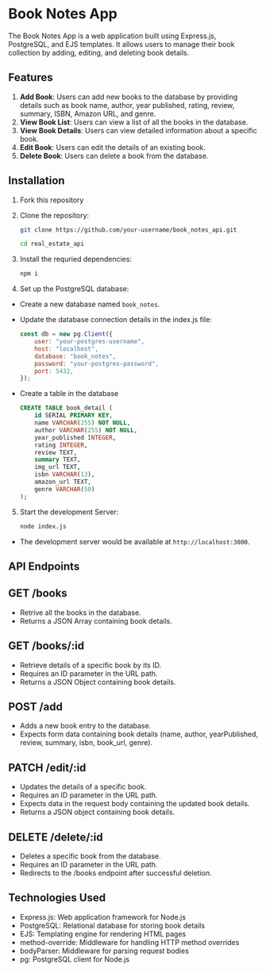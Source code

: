# Book Notes App

The Book Notes App is a web application built using Express.js, PostgreSQL, and EJS templates. It allows users to manage their book collection by adding, editing, and deleting book details.

## Features

1. **Add Book**: Users can add new books to the database by providing details such as book name, author, year published, rating, review, summary, ISBN, Amazon URL, and genre.
2. **View Book List**: Users can view a list of all the books in the database.
3. **View Book Details**: Users can view detailed information about a specific book.
4. **Edit Book**: Users can edit the details of an existing book.
5. **Delete Book**: Users can delete a book from the database.

## Installation

1. Fork this repository

2. Clone the repository:
	```bash
	git clone https://github.com/your-username/book_notes_api.git
	
	cd real_estate_api
	```

3. Install the requried dependencies:
	```bash
	npm i
	```

4. Set up the PostgreSQL database:

- Create a new database named `book_notes`.
- Update the database connection details in the index.js file:
	```javascript
	const db = new pg.Client({
		user: "your-postgres-username",
		host: "localhost",
		database: "book_notes",
		password: "your-postgres-password",
		port: 5432,
	});
	```

- Create a table in the database
	```SQL
	CREATE TABLE book_detail (
		id SERIAL PRIMARY KEY,
		name VARCHAR(255) NOT NULL,
		author VARCHAR(255) NOT NULL,
		year_published INTEGER,
		rating INTEGER,
		review TEXT,
		summary TEXT,
		img_url TEXT,
		isbn VARCHAR(13),
		amazon_url TEXT,
		genre VARCHAR(50)
	);
	```

5. Start the development Server:
	```bash
	node index.js
	```

- The development server would be available at `http://localhost:3000`.


## API Endpoints

## GET /books 
- Retrive all the books in the database. 
- Returns a JSON Array containing book details.

## GET /books/:id 
- Retrieve details of a specific book by its ID.
- Requires an ID parameter in the URL path.
- Returns a JSON Object containing book details.

## POST /add
- Adds a new book entry to the database.
- Expects form data containing book details (name, author, yearPublished, review, summary, isbn, book_url, genre).

## PATCH /edit/:id
- Updates the details of a specific book.
- Requires an ID parameter in the URL path.
- Expects data in the request body containing the updated book details.
- Returns a JSON object containing book details.

## DELETE /delete/:id
- Deletes a specific book from the database.
- Requires an ID parameter in the URL path.
- Redirects to the /books endpoint after successful deletion.


## Technologies Used

- Express.js: Web application framework for Node.js
- PostgreSQL: Relational database for storing book details
- EJS: Templating engine for rendering HTML pages
- method-override: Middleware for handling HTTP method overrides
- bodyParser: Middleware for parsing request bodies
- pg: PostgreSQL client for Node.js
